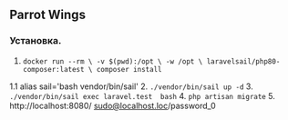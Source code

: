 ## Parrot Wings

### Установка. 

1. ``docker run --rm \
   -v $(pwd):/opt \
   -w /opt \
   laravelsail/php80-composer:latest \
   composer install 
   ``
   
1.1 alias sail='bash vendor/bin/sail' 
2. `./vendor/bin/sail up -d`
3. `./vendor/bin/sail exec laravel.test  bash`
4. `php artisan migrate`
5. http://localhost:8080/ sudo@localhost.loc/password_0

